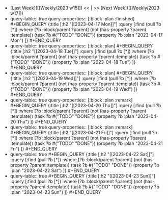 - [Last Week]([[Weekly/2023 w15]]) << | >> [Next Week]([[Weekly/2023 w17]])
- query-table:: true
  query-properties:: [:block :plan :finished]
  #+BEGIN_QUERY
  {:title [:h2 "[[2023-04-17 Mon]]"]
   :query [:find (pull ?b [*])
       :where
       [?b :block/parent ?parent]
       (not (has-property ?parent :template))
       (task ?b #{"TODO" "DONE"})
       (property ?b :plan "2023-04-17 Mon")
  ]}
  #+END_QUERY
- query-table:: true
  query-properties:: [:block :plan]
  #+BEGIN_QUERY
  {:title [:h2 "[[2023-04-18 Tue]]"]
   :query [:find (pull ?b [*])
       :where
       [?b :block/parent ?parent]
       (not (has-property ?parent :template))
       (task ?b #{"TODO" "DONE"})
       (property ?b :plan "2023-04-18 Tue")
  ]}
  #+END_QUERY
- query-table:: true
  query-properties:: [:block :plan]
  #+BEGIN_QUERY
  {:title [:h2 "[[2023-04-19 Wed]]"]
   :query [:find (pull ?b [*])
       :where
       [?b :block/parent ?parent]
       (not (has-property ?parent :template))
       (task ?b #{"TODO" "DONE"})
       (property ?b :plan "2023-04-19 Wed")
  ]}
  #+END_QUERY
- query-table:: true
  query-properties:: [:block :plan :remark]
  #+BEGIN_QUERY
  {:title [:h2 "[[2023-04-20 Thu]]"]
   :query [:find (pull ?b [*])
       :where
       [?b :block/parent ?parent]
       (not (has-property ?parent :template))
       (task ?b #{"TODO" "DONE"})
       (property ?b :plan "2023-04-20 Thu")
  ]}
  #+END_QUERY
- query-table:: true
  query-properties:: [:block :plan :remark]
  #+BEGIN_QUERY
  {:title [:h2 "[[2023-04-21 Fri]]"]
   :query [:find (pull ?b [*])
       :where
       [?b :block/parent ?parent]
       (not (has-property ?parent :template))
       (task ?b #{"TODO" "DONE"})
       (property ?b :plan "2023-04-21 Fri")
  ]}
  #+END_QUERY
- query-table:: true
  #+BEGIN_QUERY
  {:title [:h2 "[[2023-04-22 Sat]]"]
   :query [:find (pull ?b [*])
       :where
       [?b :block/parent ?parent]
       (not (has-property ?parent :template))
       (task ?b #{"TODO" "DONE"})
       (property ?b :plan "2023-04-22 Sat")
  ]}
  #+END_QUERY
- query-table:: true
  #+BEGIN_QUERY
  {:title [:h2 "[[2023-04-23 Sun]]"]
   :query [:find (pull ?b [*])
       :where
       [?b :block/parent ?parent]
       (not (has-property ?parent :template))
       (task ?b #{"TODO" "DONE"})
       (property ?b :plan "2023-04-23 Sun")
  ]}
  #+END_QUERY